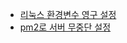 - [리눅스 환경변수 영구 설정](https://user-images.githubusercontent.com/26291081/106452927-e64ee180-64cb-11eb-9388-82729aa1e82d.png)
- [pm2로 서버 무중단 설정](https://user-images.githubusercontent.com/26291081/106453044-10080880-64cc-11eb-8651-cc04db1f8dcd.png)